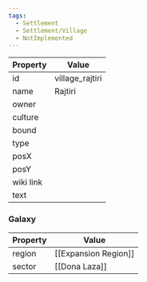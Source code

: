 ```yaml
---
tags:
  - Settlement
  - Settlement/Village
  - NotImplemented
---
```


| Property  | Value           |
| --------- | --------------- |
| id        | village_rajtiri |
| name      | Rajtiri         |
| owner     |                 |
| culture   |                 |
| bound     |                 |
| type      |                 |
| posX      |                 |
| posY      |                 |
| wiki link |                 |
| text      |                 |

### Galaxy
| Property | Value                |
| -------- | -------------------- |
| region   | [[Expansion Region]] |
| sector   | [[Dona Laza]]        |

